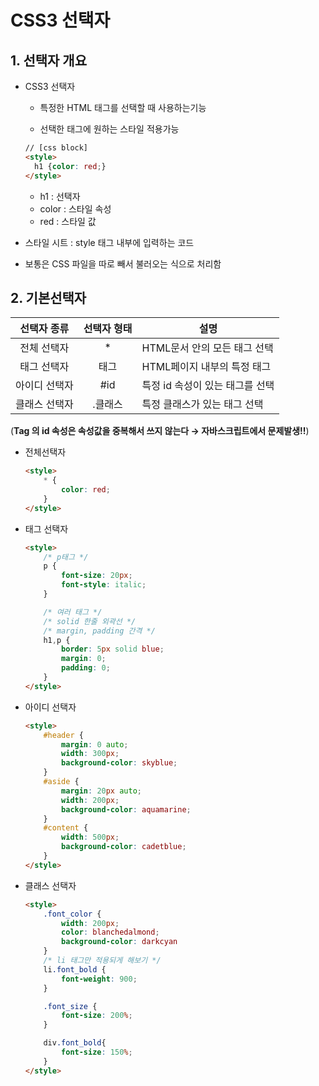 # CSS3 선택자

## 1. 선택자 개요

- CSS3 선택자

  - 특정한 HTML 태그를 선택할 때 사용하는기능

  - 선택한 태그에 원하는 스타일 적용가능

    

  ```html
  // [css block]
  <style>
  	h1 {color: red;}
  </style>
  ```

  - h1 : 선택자
  - color : 스타일 속성
  - red : 스타일 값

- 스타일 시트 : style 태그 내부에 입력하는 코드

- 보통은 CSS 파일을 따로 빼서 불러오는 식으로 처리함

  

## 2. 기본선택자

|  선택자 종류  | 선택자 형태 | 설명                            |
| :-----------: | :---------: | ------------------------------- |
|  전체 선택자  |      *      | HTML문서 안의 모든 태그 선택    |
|  태그 선택자  |    태그     | HTML페이지 내부의 특정 태그     |
| 아이디 선택자 |     #id     | 특정 id 속성이 있는 태그를 선택 |
| 클래스 선택자 |   .클래스   | 특정 클래스가 있는 태그 선택    |

(**Tag 의 id 속성은 속성값을 중복해서 쓰지 않는다 →  자바스크립트에서 문제발생!!**)

- 전체선택자

  ```html
  <style>
      * {
          color: red;
      }
  </style>
  ```

- 태그 선택자

  ```html
  <style>
      /* p태그 */
      p {
          font-size: 20px;
          font-style: italic;
      }
  
      /* 여러 태그 */ 
      /* solid 한줄 외곽선 */
      /* margin, padding 간격 */
      h1,p {
          border: 5px solid blue;
          margin: 0;
          padding: 0;
      }
  </style>
  ```

  

- 아이디 선택자

  ```html
  <style>
      #header {
          margin: 0 auto;
          width: 300px;
          background-color: skyblue;
      }
      #aside {
          margin: 20px auto;
          width: 200px;
          background-color: aquamarine;
      }
      #content {
          width: 500px;
          background-color: cadetblue;
      }
  </style>
  ```

  

- 클래스 선택자

  ```html
  <style>
      .font_color {
          width: 200px;
          color: blanchedalmond;
          background-color: darkcyan
      }
      /* li 태그만 적용되게 해보기 */
      li.font_bold {
          font-weight: 900;
      }
  
      .font_size {
          font-size: 200%;
      }
  
      div.font_bold{
          font-size: 150%;
      }
  </style>
  ```

  